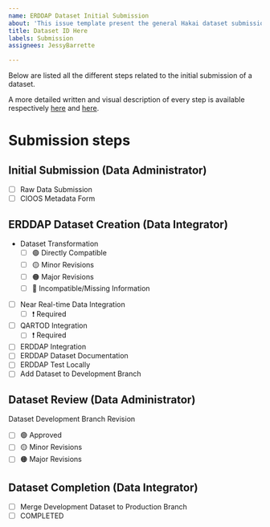 ```yaml
---
name: ERDDAP Dataset Initial Submission
about: 'This issue template present the general Hakai dataset submission workflow. '
title: Dataset ID Here
labels: Submission
assignees: JessyBarrette

---
```


Below are listed all the different steps related to the initial submission of a dataset. 

A more detailed written and visual description of every step is available respectively 
[here](https://docs.google.com/document/d/1QMU0skj7kWbxuS_cVUNkTYZSeqpa1lVsK7WJvC4hMyA/edit?usp=sharing) and [here](https://lucid.app/lucidchart/invitations/accept/ae8530a5-4a8f-435e-b17a-60aab0773f2f). 

# Submission steps
## Initial Submission (Data Administrator)
- [ ] Raw Data Submission
- [ ] CIOOS Metadata Form 

## ERDDAP Dataset Creation (Data Integrator)
- Dataset Transformation 
    - [ ] :green_circle: Directly Compatible
    - [ ] :yellow_circle: Minor Revisions
    - [ ] :orange_circle: Major Revisions
    - [ ] :red_circle:  Incompatible/Missing Information
- [ ] Near Real-time Data Integration 
    - [ ] :heavy_exclamation_mark: Required
- [ ] QARTOD Integration 
    - [ ] :heavy_exclamation_mark: Required
- [ ] ERDDAP Integration 
- [ ] ERDDAP Dataset Documentation 
- [ ] ERDDAP Test Locally 
- [ ] Add Dataset to Development Branch
## Dataset Review (Data Administrator)
Dataset Development Branch Revision 
- [ ] :green_circle: Approved
- [ ] :yellow_circle: Minor Revisions
- [ ] :orange_circle: Major Revisions

## Dataset Completion (Data Integrator)
- [ ] Merge Development Dataset to Production Branch 
- [ ] COMPLETED

